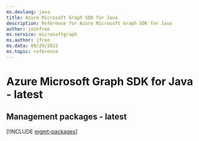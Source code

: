 ```yaml
---
ms.devlang: java
title: Azure Microsoft Graph SDK for Java
description: Reference for Azure Microsoft Graph SDK for Java
author: joshfree
ms.service: microsoftgraph
ms.author: jfree
ms.data: 09/29/2022
ms.topic: reference
---
```

# Azure Microsoft Graph SDK for Java - latest

## Management packages - latest
[!INCLUDE [mgmt-packages](microsoft-graph-mgmt-index.md)]